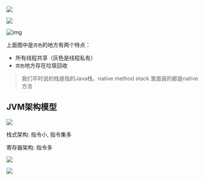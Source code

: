 ![](https://youpaiyun.zongqilive.cn/image/20200319102234.png)

![](https://youpaiyun.zongqilive.cn/image/20200319102429.png)



![img](https://youpaiyun.zongqilive.cn/image/39350216.png)

上面图中是`亮色`的地方有两个特点：

- 所有线程共享（灰色是线程私有）
- `亮色`地方存在垃圾回收

>  我们平时说的栈是指的Java栈，native method stack 里面装的都是native方法



## JVM架构模型

![](https://youpaiyun.zongqilive.cn/image/20200319102602.png)

栈式架构:  指令小, 指令集多

寄存器架构:  指令多

![](https://youpaiyun.zongqilive.cn/image/20200319102654.png)

![](https://youpaiyun.zongqilive.cn/image/20200319103116.png)











